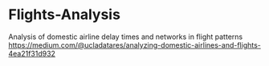 # Flights-Analysis
Analysis of domestic airline delay times and networks in flight patterns
https://medium.com/@ucladatares/analyzing-domestic-airlines-and-flights-4ea21f31d932
